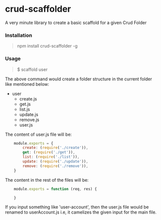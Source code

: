 # crud-scaffolder

A very minute library to create a basic scaffold for a given Crud Folder


### Installation
> npm install crud-scaffolder -g

### Usage

> $ scaffold user

The above command would create a folder structure in the current folder like mentioned below:

* user   
    * create.js
    * get.js
    * list.js
    * update.js
    * remove.js
    * user.js

The content of user.js file will be:
```javascript
    module.exports = {
        create: (require('./create')),
        get: (require('./get')),
        list: (require('./list')),
        update: (require('./update')),
        remove: (require('./remove')),
    }
```

The content in the rest of the files will be:

```javascript
    module.exports = function (req, res) {

    }
```

If you input something like  'user-account', then the user.js file would be renamed to userAccount.js
i.e, it camelizes the given input for the  main file.
